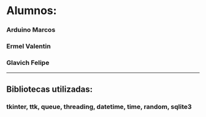 # Alumnos:
### Arduino Marcos
### Ermel Valentin
### Glavich Felipe

---

## Bibliotecas utilizadas:
### tkinter, ttk, queue, threading, datetime, time, random, sqlite3
